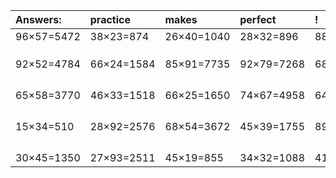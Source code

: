 | Answers: | practice | makes | perfect | ! |
| :--- | :--- | :--- | :--- | :--- |
| 96×57=5472 | 38×23=874 | 26×40=1040 | 28×32=896 | 88×15=1320 | 
|   |   |   |   |   | 
|   |   |   |   |   | 
|   |   |   |   |   | 
| 92×52=4784 | 66×24=1584 | 85×91=7735 | 92×79=7268 | 68×29=1972 | 
|   |   |   |   |   | 
|   |   |   |   |   | 
|   |   |   |   |   | 
|   |   |   |   |   | 
| 65×58=3770 | 46×33=1518 | 66×25=1650 | 74×67=4958 | 64×52=3328 | 
|   |   |   |   |   | 
|   |   |   |   |   | 
|   |   |   |   |   | 
|   |   |   |   |   | 
| 15×34=510 | 28×92=2576 | 68×54=3672 | 45×39=1755 | 89×71=6319 | 
|   |   |   |   |   | 
|   |   |   |   |   | 
|   |   |   |   |   | 
|   |   |   |   |   | 
| 30×45=1350 | 27×93=2511 | 45×19=855 | 34×32=1088 | 41×31=1271 | 
